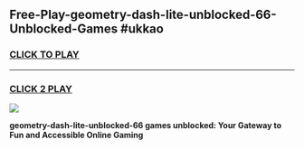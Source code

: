 
## Free-Play-geometry-dash-lite-unblocked-66-Unblocked-Games #ukkao
<h3>
<a href="https://news.freeplayer.one?title=geometry-dash-lite-unblocked-66&ref=8M">CLICK TO PLAY</a></h3>
<hr>

<h3>
<a href="https://news.freeplayer.one?title=geometry-dash-lite-unblocked-66&ref=8M">CLICK 2 PLAY</a>
  
</h3>

<a href="https://news.freeplayer.one?title=geometry-dash-lite-unblocked-66&ref=8M"><img src="https://clearcache.store/games.png"></a>


**geometry-dash-lite-unblocked-66 games unblocked: Your Gateway to Fun and Accessible Online Gaming**
